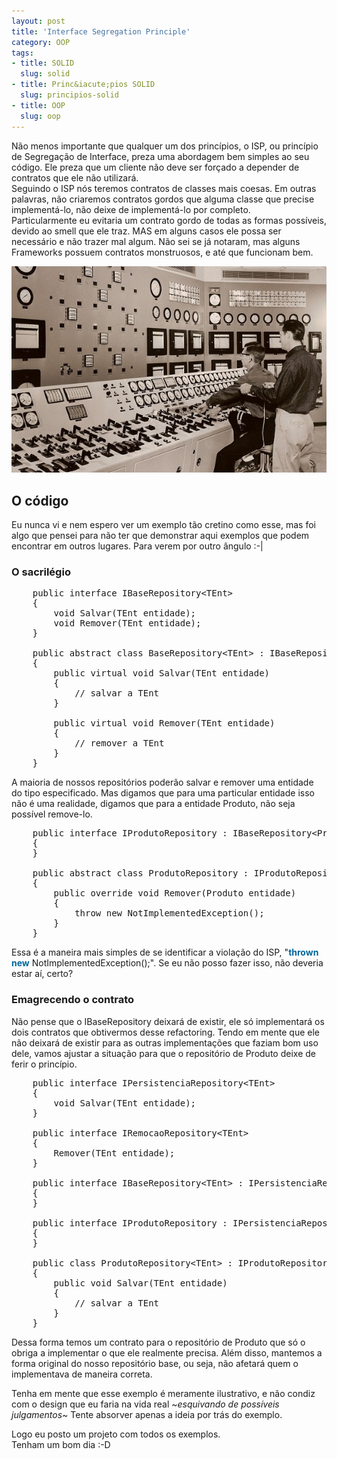```yaml
--- 
layout: post
title: 'Interface Segregation Principle'
category: OOP
tags: 
- title: SOLID
  slug: solid
- title: Princ&iacute;pios SOLID
  slug: principios-solid  
- title: OOP
  slug: oop
---
```


Não menos importante que qualquer um dos princípios, o ISP, ou princípio de Segregação de Interface, preza uma abordagem bem simples ao seu código. Ele preza que um cliente não deve ser forçado a depender de contratos que ele não utilizará.  
Seguindo o ISP nós teremos contratos de classes mais coesas. Em outras palavras, não criaremos contratos gordos que alguma classe que precise implementá-lo, não deixe de implementá-lo por completo.  
Particularmente eu evitaria um contrato gordo de todas as formas possíveis, devido ao smell que ele traz. MAS em alguns casos ele possa ser necessário e não trazer mal algum. Não sei se já notaram, mas alguns Frameworks possuem contratos monstruosos, e até que funcionam bem.


<img alt="Control room" src="/images/control-room.jpg" class="post_img" />


## O código

Eu nunca vi e nem espero ver um exemplo tão cretino como esse, mas foi algo que pensei para não ter que demonstrar aqui exemplos que podem encontrar em outros lugares. Para verem por outro ângulo :-|

### O sacrilégio

<pre name="code" class="c-sharp">
	public interface IBaseRepository&lt;TEnt&gt;
	{
		void Salvar(TEnt entidade);
		void Remover(TEnt entidade);
	}

	public abstract class BaseRepository&lt;TEnt&gt; : IBaseRepository&lt;TEnt&gt;
    {
        public virtual void Salvar(TEnt entidade)
        {
            // salvar a TEnt
        }

        public virtual void Remover(TEnt entidade)
        {
            // remover a TEnt
        }
    }
</pre>

A maioria de nossos repositórios poderão salvar e remover uma entidade do tipo especificado. Mas digamos que para uma particular entidade isso não é uma realidade, digamos que para a entidade Produto, não seja possível remove-lo.

<pre name="code" class="c-sharp">
	public interface IProdutoRepository : IBaseRepository&lt;Produto&gt;
	{
	}

	public abstract class ProdutoRepository : IProdutoRepository
    {
		public override void Remover(Produto entidade)
        {
            throw new NotImplementedException();
        }
    }
</pre>

Essa é a maneira mais simples de se identificar a violação do ISP, "<strong style="color:#069;">thrown new</strong> NotImplementedException();". Se eu não posso fazer isso, não deveria estar aí, certo?

### Emagrecendo o contrato

Não pense que o IBaseRepository deixará de existir, ele só implementará os dois contratos que obtivermos desse refactoring. Tendo em mente que ele não deixará de existir para as outras implementações que faziam bom uso dele, vamos ajustar a situação para que o repositório de Produto deixe de ferir o princípio.

<pre name="code" class="c-sharp">
	public interface IPersistenciaRepository&lt;TEnt&gt;
	{
		void Salvar(TEnt entidade);
	}

	public interface IRemocaoRepository&lt;TEnt&gt;
	{
		Remover(TEnt entidade);
	}
	
	public interface IBaseRepository&lt;TEnt&gt; : IPersistenciaRepository&lt;TEnt&gt;, IRemocaoRepository&lt;TEnt&gt;
	{
	}
	
	public interface IProdutoRepository : IPersistenciaRepository&lt;Produto&gt;
	{
	}

	public class ProdutoRepository&lt;TEnt&gt; : IProdutoRepository
    {
		public void Salvar(TEnt entidade)
        {
            // salvar a TEnt
        }
    }
</pre>

Dessa forma temos um contrato para o repositório de Produto que só o obriga a implementar o que ele realmente precisa. Além disso, mantemos a forma original do nosso repositório base, ou seja, não afetará quem o implementava de maneira correta.

Tenha em mente que esse exemplo é meramente ilustrativo, e não condiz com o design que eu faria na vida real ~*esquivando de possíveis julgamentos*~ Tente absorver apenas a ideia por trás do exemplo.

Logo eu posto um projeto com todos os exemplos.  
Tenham um bom dia :-D